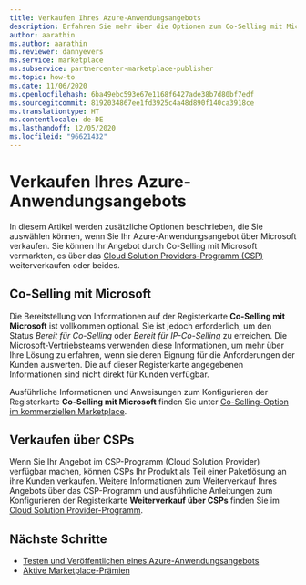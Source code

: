 ```yaml
---
title: Verkaufen Ihres Azure-Anwendungsangebots
description: Erfahren Sie mehr über die Optionen zum Co-Selling mit Microsoft und zum Weiterverkaufen über Cloud Solution Provider-Programmoptionen (CSP) für Ihr Azure-Anwendungsangebot im kommerziellen Microsoft-Marketplace.
author: aarathin
ms.author: aarathin
ms.reviewer: dannyevers
ms.service: marketplace
ms.subservice: partnercenter-marketplace-publisher
ms.topic: how-to
ms.date: 11/06/2020
ms.openlocfilehash: 6ba49ebc593e67e1168f6427ade38b7d80bf7edf
ms.sourcegitcommit: 8192034867ee1fd3925c4a48d890f140ca3918ce
ms.translationtype: HT
ms.contentlocale: de-DE
ms.lasthandoff: 12/05/2020
ms.locfileid: "96621432"
---
```

# <a name="how-to-sell-your-azure-application-offer"></a>Verkaufen Ihres Azure-Anwendungsangebots

In diesem Artikel werden zusätzliche Optionen beschrieben, die Sie auswählen können, wenn Sie Ihr Azure-Anwendungsangebot über Microsoft verkaufen. Sie können Ihr Angebot durch Co-Selling mit Microsoft vermarkten, es über das [Cloud Solution Providers-Programm (CSP)](cloud-solution-providers.md) weiterverkaufen oder beides.

## <a name="co-sell-with-microsoft"></a>Co-Selling mit Microsoft

Die Bereitstellung von Informationen auf der Registerkarte **Co-Selling mit Microsoft** ist vollkommen optional. Sie ist jedoch erforderlich, um den Status _Bereit für Co-Selling_ oder _Bereit für IP-Co-Selling_ zu erreichen. Die Microsoft-Vertriebsteams verwenden diese Informationen, um mehr über Ihre Lösung zu erfahren, wenn sie deren Eignung für die Anforderungen der Kunden auswerten. Die auf dieser Registerkarte angegebenen Informationen sind nicht direkt für Kunden verfügbar.

Ausführliche Informationen und Anweisungen zum Konfigurieren der Registerkarte **Co-Selling mit Microsoft** finden Sie unter [Co-Selling-Option im kommerziellen Marketplace](commercial-marketplace-co-sell.md).

## <a name="resell-through-csps"></a>Verkaufen über CSPs

Wenn Sie Ihr Angebot im CSP-Programm (Cloud Solution Provider) verfügbar machen, können CSPs Ihr Produkt als Teil einer Paketlösung an ihre Kunden verkaufen. Weitere Informationen zum Weiterverkauf Ihres Angebots über das CSP-Programm und ausführliche Anleitungen zum Konfigurieren der Registerkarte **Weiterverkauf über CSPs** finden Sie im [Cloud Solution Provider-Programm](cloud-solution-providers.md).

## <a name="next-steps"></a>Nächste Schritte

- [Testen und Veröffentlichen eines Azure-Anwendungsangebots](create-new-azure-apps-offer-test-publish.md)
- [Aktive Marketplace-Prämien](partner-center-portal/marketplace-rewards.md)
